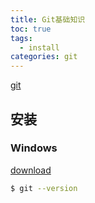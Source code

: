 ```yaml
---
title: Git基础知识
toc: true
tags:
  - install
categories: git
---
```


[git](https://git-scm.com/)

## 安装

### Windows
[download](https://git-scm.com/downloads)

``` bash
$ git --version
```
